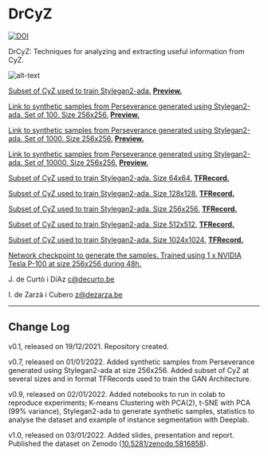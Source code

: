 # DrCyZ

[![DOI](https://zenodo.org/badge/DOI/10.5281/zenodo.5816858.svg)](https://doi.org/10.5281/zenodo.5816858)

DrCyZ: Techniques for analyzing and extracting useful information from CyZ.

![alt-text](https://github.com/decurtoidiaz/drcyz/blob/main/dr_cyz%2B.png)

<a href="https://drive.google.com/file/d/1rfAjx28lDRp-9oGE3wsY_yMSR-3oHiw6/view?usp=sharing">Subset of CyZ used to train Stylegan2-ada.</a>
<a href="https://drive.google.com/drive/folders/1--o-48jlDSojX0b-Ds58sEGnp_Uw40CZ?usp=sharing"><strong>Preview.</strong></a>

<a href="https://drive.google.com/file/d/1-J08NqQH8Jrzk7ReR29rL2RI6x14qEJC/view?usp=sharing">Link to synthetic samples from Perseverance generated using Stylegan2-ada. Set of 100. Size 256x256.</a>
<a href="https://drive.google.com/drive/folders/1mWAyJAq5gtMuNFKMpkZr8Kwh4Z2c4qAw?usp=sharing"><strong>Preview.</strong></a>

<a href="https://drive.google.com/file/d/1-N-63DSR2RfobYxHcWsp0BOU11af8Oon/view?usp=sharing">Link to synthetic samples from Perseverance generated using Stylegan2-ada. Set of 1000. Size 256x256.</a>
<a href="https://drive.google.com/drive/folders/1OWKe_NqU-eOdHLLgqI8VqIaieB27D5j_?usp=sharing"><strong>Preview.</strong></a>

<a href="https://drive.google.com/file/d/1-ZRgauIGrg8NCdNoDO_Fkz3qO-qZdUEl/view?usp=sharing">Link to synthetic samples from Perseverance generated using Stylegan2-ada. Set of 10000. Size 256x256.</a>
<a href="https://drive.google.com/drive/folders/1z4aao0IHWB9SAXUuE8FTGsDf0ETypZ19?usp=sharing"><strong>Preview.</strong></a>

<a href="https://drive.google.com/file/d/1-LGMBQPPbjcqN876PvE_cggC2FYc_M4w/view?usp=sharing">Subset of CyZ used to train Stylegan2-ada. Size 64x64.</a>
<a href="https://drive.google.com/file/d/1-GEauUpZ1YJrkT0KnG2Tg-2NB1N8ZlXI/view?usp=sharing"><strong>TFRecord.</strong></a>

<a href="https://drive.google.com/file/d/1-F2beTSOShvTDMxTLpnaRy-iZdyBo4xi/view?usp=sharing">Subset of CyZ used to train Stylegan2-ada. Size 128x128.</a>
<a href="https://drive.google.com/file/d/1-7q36vBGXzMapnCU32rpQO73il2MBt_J/view?usp=sharing"><strong>TFRecord.</strong></a>

<a href="https://drive.google.com/file/d/1-XUFPWs_E_REbEgb2tZT8yuAg2BkOyVV/view?usp=sharing">Subset of CyZ used to train Stylegan2-ada. Size 256x256.</a>
<a href="https://drive.google.com/file/d/1-WS0rT6GGL1ny8ToWEGI2fQiMND6oZpz/view?usp=sharing"><strong>TFRecord.</strong></a>

<a href="https://drive.google.com/file/d/1-WPCWUmKlYcurbai3de610LDeWF06x9H/view?usp=sharing">Subset of CyZ used to train Stylegan2-ada. Size 512x512.</a>
<a href="https://drive.google.com/file/d/1-VOo1SA5n8IIc9yav4c_xnk-TWeRj0F8/view?usp=sharing"><strong>TFRecord.</strong></a>

<a href="https://drive.google.com/file/d/1-10jwzgkSGeENiq0CAjumRNgCSq2LRU5/view?usp=sharing">Subset of CyZ used to train Stylegan2-ada. Size 1024x1024.</a>
<a href="https://drive.google.com/file/d/11vh7UhcHpUGpBkbzW_NcYUqvE8u3Tqv_/view?usp=sharing"><strong>TFRecord.</strong></a>

<a href="https://drive.google.com/file/d/1CQ0iw9C2bGGzNLSYbA5mt0qgfy4jgECq/view?usp=sharing">Network checkpoint to generate the samples. Trained using 1 x NVIDIA Tesla P-100 at size 256x256 during 48h.</a>

J. de Curtò i DíAz c@decurto.be

I. de Zarzà i Cubero z@dezarza.be
	
--------------------------------------------------------
Change Log
--------------------------------------------------------
v0.1, released on 19/12/2021. Repository created.

v0.7, released on 01/01/2022. Added synthetic samples from Perseverance generated using Stylegan2-ada at size 256x256. Added subset of CyZ at several sizes and in format TFRecords used to train the GAN Architecture.

v0.9, released on 02/01/2022. Added notebooks to run in colab to reproduce experiments; K-means Clustering with PCA(2), t-SNE with PCA (99% variance), Stylegan2-ada to generate synthetic samples, statistics to analyse the dataset and example of instance segmentation with Deeplab.

v1.0, released on 03/01/2022. Added slides, presentation and report. Published the dataset on Zenodo ([10.5281/zenodo.5816858](https://doi.org/10.5281/zenodo.5816858)).


